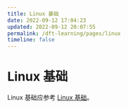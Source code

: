 ```yaml
---
title: Linux 基础
date: 2022-09-12 17:04:23
updated: 2022-09-12 20:07:55
permalink: /dft-learning/pages/linux
timeline: false
---
```


# Linux 基础

Linux 基础应参考 [Linux 基础](../../docs/Linux/README.md)。
